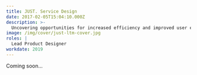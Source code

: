 ```yaml
---
title: JUST. Service Design
date: 2017-02-05T15:04:10.000Z
description: >-
  Uncovering opportunities for increased efficiency and improved user experience.
image: /img/cover/just-ltm-cover.jpg
roles: |
  Lead Product Designer
workdate: 2019
---
```


Coming soon...